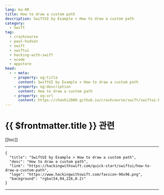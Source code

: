 ```yaml
---
lang: ko-KR
title: How to draw a custom path
description: SwiftUI by Example > How to draw a custom path
category:
  - Swift
tag: 
  - crashcourse
  - paul-hudson
  - swift
  - swiftui
  - hacking-with-swift
  - xcode
  - appstore
head:
  - - meta:
    - property: og:title
      content: SwiftUI by Example > How to draw a custom path
    - property: og:description
      content: How to draw a custom path
    - property: og:url
      content: https://chanhi2000.github.io/crashcourse/swift/swiftui-by-example/17-drawing/how-to-draw-a-custom-path.html
---
```


# {{ $frontmatter.title }} 관련

[[toc]]

---

```component VPCard
{
  "title": "SwiftUI by Example > How to draw a custom path",
  "desc": "How to draw a custom path",
  "link": "https://hackingwithswift.com/quick-start/swiftui/how-to-draw-a-custom-path",
  "logo": "https://www.hackingwithswift.com/favicon-96x96.png",
  "background": "rgba(54,94,226,0.2)"
}
```

---

<TagLinks />